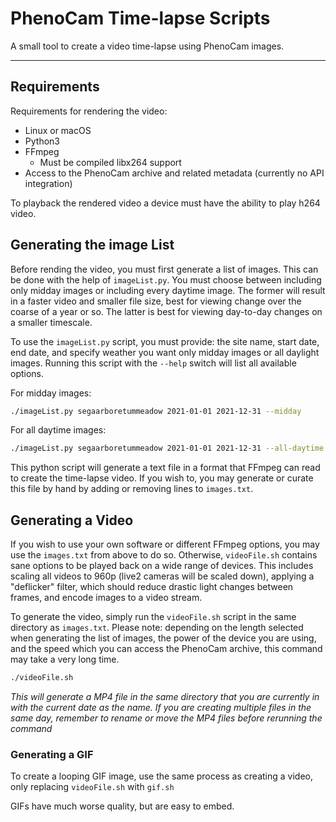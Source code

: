 # PhenoCam Time-lapse Scripts

A small tool to create a video time-lapse using PhenoCam images.

***

## Requirements

Requirements for rendering the video:

 - Linux or macOS
 - Python3
 - FFmpeg
   - Must be compiled libx264 support
 - Access to the PhenoCam archive and related metadata (currently no API integration)
 
To playback the rendered video a device must have the ability to play h264 video.

## Generating the image List

Before rending the video, you must first generate a list of images. This can be done with the help of `imageList.py`. You must choose between including only midday images or including every daytime image. The former will result in a faster video and smaller file size, best for viewing change over the coarse of a year or so. The latter is best for viewing day-to-day changes on a smaller timescale.

To use the `imageList.py` script, you must provide: the site name, start date, end date, and specify weather you want only midday images or all daylight images. Running this script with the `--help` switch will list all available options.

For midday images:

```bash
./imageList.py segaarboretummeadow 2021-01-01 2021-12-31 --midday
```

For all daytime images:

```bash
./imageList.py segaarboretummeadow 2021-01-01 2021-12-31 --all-daytime
```

This python script will generate a text file in a format that FFmpeg can read to create the time-lapse video. If you wish to, you may generate or curate this file by hand by adding or removing lines to `images.txt`.

## Generating a Video

If you wish to use your own software or different FFmpeg options, you may use the `images.txt` from above to do so. Otherwise, `videoFile.sh` contains sane options to be played back on a wide range of devices. This includes scaling all videos to 960p (live2 cameras will be scaled down), applying a "deflicker" filter, which should reduce drastic light changes between frames, and encode images to a video stream.

To generate the video, simply run the `videoFile.sh` script in the same directory as `images.txt`.
Please note: depending on the length selected when generating the list of images, the power of the device you are using, and the speed which you can access the PhenoCam archive, this command may take a very long time.

```bash
./videoFile.sh
```

*This will generate a MP4 file in the same directory that you are currently in with the current date as the name. If you are creating multiple files in the same day, remember to rename or move the MP4 files before rerunning the command*

### Generating a GIF

To create a looping GIF image, use the same process as creating a video, only replacing `videoFile.sh` with `gif.sh`

GIFs have much worse quality, but are easy to embed.

